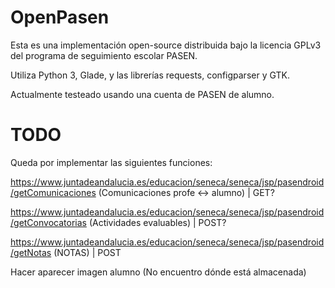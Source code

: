 # OpenPasen

Esta es una implementación open-source distribuida bajo la licencia GPLv3 del programa de seguimiento escolar PASEN.

Utiliza Python 3, Glade, y las librerías requests, configparser y GTK.

Actualmente testeado usando una cuenta de PASEN de alumno.

# TODO

Queda por implementar las siguientes funciones:

https://www.juntadeandalucia.es/educacion/seneca/seneca/jsp/pasendroid/getComunicaciones (Comunicaciones profe <-> alumno) | GET?

https://www.juntadeandalucia.es/educacion/seneca/seneca/jsp/pasendroid/getConvocatorias (Actividades evaluables) | POST?

https://www.juntadeandalucia.es/educacion/seneca/seneca/jsp/pasendroid/getNotas (NOTAS) | POST

Hacer aparecer imagen alumno (No encuentro dónde está almacenada)